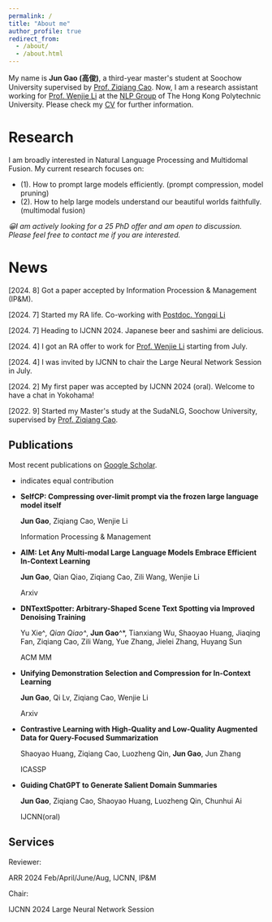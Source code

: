 ```yaml
---
permalink: /
title: "About me"
author_profile: true
redirect_from: 
  - /about/
  - /about.html
---
```

My name is **Jun Gao (高俊)**, a third-year master's student at Soochow University supervised by [Prof. Ziqiang Cao](https://scholar.google.com/citations?hl=zh-CN&user=06ITfcEAAAAJ). Now, I am a research assistant working for [Prof. Wenjie Li](https://scholar.google.com/citations?user=Rx5swD4AAAAJ&hl=zh-CN) at the [NLP Group](https://polyunlp.github.io) of The Hong Kong Polytechnic University. Please check my [CV](https://jungao1106.github.io/files/Resume_GAO.pdf) for further information.


Research
======
I am broadly interested in Natural Language Processing and Multidomal Fusion. My current research focuses on:
- (1). How to prompt large models efficiently. (prompt compression, model pruning)
- (2). How to help large models understand our beautiful worlds faithfully. (multimodal fusion)

*😀I am actively looking for a 25 PhD offer and am open to discussion. Please feel free to contact me if you are interested.*

News
======
[2024. 8] Got a paper accepted by Information Procession & Management (IP&M).

[2024. 7] Started my RA life. Co-working with [Postdoc‌. Yongqi Li](https://liyongqi67.github.io)

[2024. 7] Heading to IJCNN 2024. Japanese beer and sashimi are delicious.

[2024. 4] I got an RA offer to work for [Prof. Wenjie Li](https://scholar.google.com/citations?user=Rx5swD4AAAAJ&hl=zh-CN) starting from July.

[2024. 4] I was invited by IJCNN to chair the Large Neural Network Session in July.

[2024. 2] My first paper was accepted by IJCNN 2024 (oral). Welcome to have a chat in Yokohama!

[2022. 9] Started my Master's study at the SudaNLG, Soochow University, supervised by [Prof. Ziqiang Cao](https://scholar.google.com/citations?hl=zh-CN&user=06ITfcEAAAAJ).


Publications
------
Most recent publications on [Google Scholar](https://scholar.google.com/citations?user=9vR57s8AAAAJ&hl=zh-CN).

* indicates equal contribution

- **SelfCP: Compressing over-limit prompt via the frozen large language model itself**

  **Jun Gao**, Ziqiang Cao, Wenjie Li

  Information Processing & Management

- **AIM: Let Any Multi-modal Large Language Models Embrace Efficient In-Context Learning**

  **Jun Gao**, Qian Qiao, Ziqiang Cao, Zili Wang, Wenjie Li

  Arxiv

- **DNTextSpotter: Arbitrary-Shaped Scene Text Spotting via Improved Denoising Training**

  Yu Xie^*, Qian Qiao^*, **Jun Gao**^*, Tianxiang Wu, Shaoyao Huang, Jiaqing Fan, Ziqiang Cao, Zili Wang, Yue Zhang, Jielei Zhang, Huyang Sun

  ACM MM

- **Unifying Demonstration Selection and Compression for In-Context Learning**


  **Jun Gao**, Qi Lv, Ziqiang Cao, Wenjie Li

  Arxiv

- **Contrastive Learning with High-Quality and Low-Quality Augmented Data for Query-Focused Summarization**


  Shaoyao Huang, Ziqiang Cao, Luozheng Qin, **Jun Gao**, Jun Zhang

  ICASSP

- **Guiding ChatGPT to Generate Salient Domain Summaries**

  **Jun Gao**, Ziqiang Cao, Shaoyao Huang, Luozheng Qin, Chunhui Ai

  IJCNN(oral)

Services
------
Reviewer:

ARR 2024 Feb/April/June/Aug, IJCNN, IP&M

Chair:

IJCNN 2024 Large Neural Network Session

